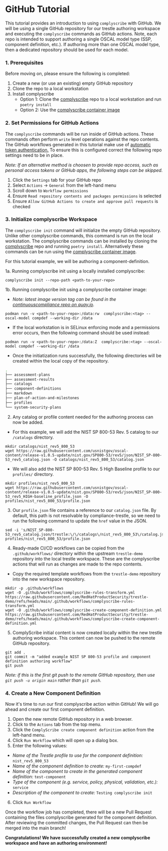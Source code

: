 # GitHub Tutorial

This tutorial provides an introduction to using `complyscribe` with GitHub.  We will be using a single GitHub repository for our trestle authoring workspace and executing the `complyscribe` commands as GitHub actions.  Note, each repo is intended to support authoring a single OSCAL model type (SSP, component definition, etc.).  If authoring more than one OSCAL model type, then a dedicated repository should be used for each model.


### 1. Prerequisites

Before moving on, please ensure the following is completed:

1. Create a new (or use an existing) empty GitHub repository
2. Clone the repo to a local workstation
3. Install complyscribe
    * Option 1: Clone the [complyscribe](https://github.com/complytime/complyscribe/tree/main) repo to a local workstation and run `poetry install`
    * Option 2: Use the [complyscribe container image](https://github.com/complytime/complyscribe?tab=readme-ov-file#run-as-a-container)


### 2. Set Permissions for GitHub Actions

The `complyscribe` commands will be run inside of GitHub actions.  These commands often perform `write` level operations against the repo contents.  The GitHub workflows generated in this tutorial make use of [automatic token authentication.](https://docs.github.com/en/actions/security-for-github-actions/security-guides/automatic-token-authentication)  To ensure this is configured correct the following repo settings need to be in place.

*Note: If an alternative method is choosen to provide repo access, such as personal access tokens or GitHub apps, the following steps can be skipped.*

1. Click the `Settings` tab for your GitHub repo 
2. Select `Actions` -> `General` from the left-hand menu
3. Scroll down to `Workflow permissions`
4. Ensure `Read repository contents and packages permissions` is selected
5. Ensure `Allow GitHub Actions to create and approve pull requests` is checked


### 3. Initialize complyscribe Workspace

The `complyscribe init` command will initialize the empty GitHub repository.  Unlike other complyscribe commands, this command is run on the local workstation.  The complyscribe commands can be installed by cloning the [complyscribe](https://github.com/complytime/complyscribe/tree/main) repo and running `poetry install`. Alternatively these commands can be run using the [complyscribe container image](https://github.com/complytime/complyscribe?tab=readme-ov-file#run-as-a-container).

For this tutorial example, we will be authoring a component-definition.

1a. Running complyscribe init using a locally installed complyscribe:

```
complyscribe init --repo-path <path-to-your-repo>
```

1b. Running complyscribe init using a complyscribe container image:

 * *Note: latest image version tag can be found in the [continuouscompliance repo on quay.io](https://quay.io/repository/continuouscompliance/complyscribe?tab=tags).*

```
podman run -v <path-to-your-repo>:/data:rw  complyscribe:<tag> --oscal-model compdef --working-dir /data
```

 * If the local workstation is in SELinux enforcing mode and a permissions error occurs, then the following command should be used instead:
```
podman run -v <path-to-your-repo>:/data:Z  complyscribe:<tag> --oscal-model compdef --working-dir /data
```

 * Once the initiatization runs successfully, the following directories will be created within the local copy of the repository.

```bash
.
├── assessment-plans
├── assessment-results
├── catalogs
├── component-definitions
├── markdown
├── plan-of-action-and-milestones
├── profiles
└── system-security-plans
```

2. Any catalog or profile content needed for the authoring process can now be added.

 * For this example, we will add the NIST SP 800-53 Rev. 5 catalog to our `/catalogs` directory.

```
mkdir catalogs/nist_rev5_800_53
wget https://raw.githubusercontent.com/usnistgov/oscal-content/release-v1.0.5-update/nist.gov/SP800-53/rev5/json/NIST_SP-800-53_rev5_catalog.json -O catalogs/nist_rev5_800_53/catalog.json
```

 * We will also add the NIST SP 800-53 Rev. 5 High Baseline profile to our `profiles/` directory.

```
mkdir profiles/nist_rev5_800_53
wget https://raw.githubusercontent.com/usnistgov/oscal-content/release-v1.0.5-update/nist.gov/SP800-53/rev5/json/NIST_SP-800-53_rev5_HIGH-baseline_profile.json -O profiles/nist_rev5_800_53/profile.json
```

3. Our `profile.json` file contains a reference to our `catalog.json` file.  By default, this path is not resolvable by compliance-trestle, so we need to run the following command to update the `href` value in the JSON.

```
sed -i 's/NIST_SP-800-53_rev5_catalog.json/trestle:\/\/catalogs\/nist_rev5_800_53\/catalog.json/g' profiles/nist_rev5_800_53/profile.json
```

4. Ready-made CI/CD workflows can be copied from the `.github/workflows/` directory within the upstream `trestle-demo` repository into the local trestle workspace. These are the complyscribe actions that will run as changes are made to the repo contents.

 * Copy the required template workflows from the `trestle-demo` repository into the new workspace repository.
```
mkdir -p .github/workflows
wget -O .github/workflows/complyscribe-rules-transform.yml https://raw.githubusercontent.com/RedHatProductSecurity/trestle-demo/refs/heads/main/.github/workflows/complyscribe-rules-transform.yml 
wget -O .github/workflows/complyscribe-create-component-definition.yml https://raw.githubusercontent.com/RedHatProductSecurity/trestle-demo/refs/heads/main/.github/workflows/complyscribe-create-component-definition.yml
```

5. ComplyScribe initial content is now created locally within the new trestle authoring workspace. This content can now be pushed to the remote GitHub repository.
```
git add .
git commit -m "added example NIST SP 800-53 profile and component definition authoring workflow"
git push
```
  *Note: if this is the first git push to the remote GitHub repository, then use `git push -u origin main` rather than `git push`.*


### 4. Create a New Component Definition

Now it's time to run our first complyscribe action within GitHub!  We will go ahead and create our first component definition.

1. Open the new remote GitHub repository in a web browser.
2. Click to the `Actions` tab from the top menu.
3. Click the `ComplyScribe create component definition` action from the left-hand menu.
4. Click `Run Workflow` which will open up a dialog box.
5. Enter the following values:

* _Name of the Trestle profile to use for the component definition:_ `nist_rev5_800_53`
* _Name of the component definition to create:_ `my-first-compdef`
* _Name of the component to create in the generated component definition:_ `test-component`
* _Type of the component (e.g. service, policy, physical, validation, etc.):_ `service`
* _Description of the component to create:_ `Testing complyscribe init`

6. Click `Run Workflow`

Once the workflow job has completed, there will be a new Pull Request containing the files complyscribe generated for the component definition.  After reviewing the committed changes, the Pull Request can then be merged into the main branch!

**Congratulations! We have successfully created a new complyscribe workspace and have an authoring environment!**
